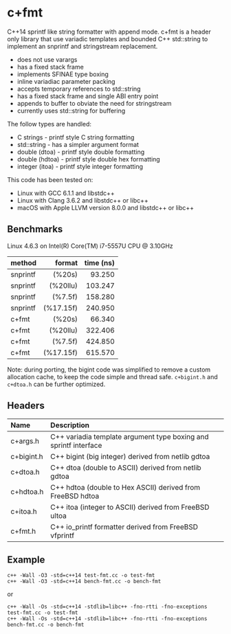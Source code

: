 # c+fmt

C++14 sprintf like string formatter with append mode.
c+fmt is a header only library that use variadic templates
and bounded C++ std::string to implement an snprintf
and stringstream replacement.

- does not use varargs
- has a fixed stack frame
- implements SFINAE type boxing
- inline variadiac parameter packing
- accepts temporary references to std::string
- has a fixed stack frame and single ABI entry point
- appends to buffer to obviate the need for stringstream
- currently uses std::string for buffering

The follow types are handled:

- C strings       - printf style C string formatting
- std::string     - has a simpler argument format
- double (dtoa)   - printf style double formatting
- double (hdtoa)  - printf style double hex formatting
- integer (itoa)  - printf style integer formatting

This code has been tested on:

- Linux with GCC 6.1.1 and libstdc++
- Linux with Clang 3.6.2 and libstdc++ or libc++
- macOS with Apple LLVM version 8.0.0 and libstdc++ or libc++

## Benchmarks

Linux 4.6.3 on Intel(R) Core(TM) i7-5557U CPU @ 3.10GHz

method    | format    | time (ns)
:-------  | --------: | -------:
snprintf  |    (%20s) |   93.250
snprintf  |  (%20llu) |  103.247
snprintf  |   (%7.5f) |  158.280
snprintf  | (%17.15f) |  240.950
c+fmt     |    (%20s) |   66.340
c+fmt     |  (%20llu) |  322.406
c+fmt     |   (%7.5f) |  424.850
c+fmt     | (%17.15f) |  615.570

Note: during porting, the bigint code was simplified to remove
a custom allocation cache, to keep the code simple and thread
safe. `c+bigint.h` and `c+dtoa.h` can be further optimized.

## Headers

Name       | Description
:---       | :---
c+args.h   | C++ variadia template argument type boxing and sprintf interface
c+bigint.h | C++ bigint (big integer) derived from netlib gdtoa
c+dtoa.h   | C++ dtoa (double to ASCII) derived from netlib gdtoa
c+hdtoa.h  | C++ hdtoa (double to Hex ASCII) derived from FreeBSD hdtoa
c+itoa.h   | C++ itoa (integer to ASCII) derived from FreeBSD ultoa
c+fmt.h    | C++ io_printf formatter derived from FreeBSD vfprintf

## Example

```
c++ -Wall -O3 -std=c++14 test-fmt.cc -o test-fmt
c++ -Wall -O3 -std=c++14 bench-fmt.cc -o bench-fmt
```

or

```
c++ -Wall -Os -std=c++14 -stdlib=libc++ -fno-rtti -fno-exceptions test-fmt.cc -o test-fmt
c++ -Wall -Os -std=c++14 -stdlib=libc++ -fno-rtti -fno-exceptions bench-fmt.cc -o bench-fmt
```
